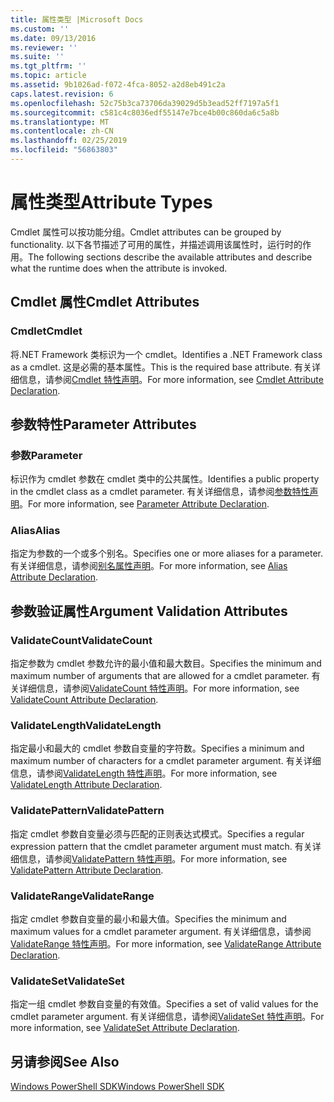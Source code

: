 ```yaml
---
title: 属性类型 |Microsoft Docs
ms.custom: ''
ms.date: 09/13/2016
ms.reviewer: ''
ms.suite: ''
ms.tgt_pltfrm: ''
ms.topic: article
ms.assetid: 9b1026ad-f072-4fca-8052-a2d8eb491c2a
caps.latest.revision: 6
ms.openlocfilehash: 52c75b3ca73706da39029d5b3ead52ff7197a5f1
ms.sourcegitcommit: c581c4c8036edf55147e7bce4b00c860da6c5a8b
ms.translationtype: MT
ms.contentlocale: zh-CN
ms.lasthandoff: 02/25/2019
ms.locfileid: "56863803"
---
```

# <a name="attribute-types"></a><span data-ttu-id="f03ce-102">属性类型</span><span class="sxs-lookup"><span data-stu-id="f03ce-102">Attribute Types</span></span>

<span data-ttu-id="f03ce-103">Cmdlet 属性可以按功能分组。</span><span class="sxs-lookup"><span data-stu-id="f03ce-103">Cmdlet attributes can be grouped by functionality.</span></span>
<span data-ttu-id="f03ce-104">以下各节描述了可用的属性，并描述调用该属性时，运行时的作用。</span><span class="sxs-lookup"><span data-stu-id="f03ce-104">The following sections describe the available attributes and describe what the runtime does when the attribute is invoked.</span></span>

## <a name="cmdlet-attributes"></a><span data-ttu-id="f03ce-105">Cmdlet 属性</span><span class="sxs-lookup"><span data-stu-id="f03ce-105">Cmdlet Attributes</span></span>

### <a name="cmdlet"></a><span data-ttu-id="f03ce-106">Cmdlet</span><span class="sxs-lookup"><span data-stu-id="f03ce-106">Cmdlet</span></span>

<span data-ttu-id="f03ce-107">将.NET Framework 类标识为一个 cmdlet。</span><span class="sxs-lookup"><span data-stu-id="f03ce-107">Identifies a .NET Framework class as a cmdlet.</span></span>
<span data-ttu-id="f03ce-108">这是必需的基本属性。</span><span class="sxs-lookup"><span data-stu-id="f03ce-108">This is the required base attribute.</span></span>
<span data-ttu-id="f03ce-109">有关详细信息，请参阅[Cmdlet 特性声明](./cmdlet-attribute-declaration.md)。</span><span class="sxs-lookup"><span data-stu-id="f03ce-109">For more information, see [Cmdlet Attribute Declaration](./cmdlet-attribute-declaration.md).</span></span>

## <a name="parameter-attributes"></a><span data-ttu-id="f03ce-110">参数特性</span><span class="sxs-lookup"><span data-stu-id="f03ce-110">Parameter Attributes</span></span>

### <a name="parameter"></a><span data-ttu-id="f03ce-111">参数</span><span class="sxs-lookup"><span data-stu-id="f03ce-111">Parameter</span></span>

<span data-ttu-id="f03ce-112">标识作为 cmdlet 参数在 cmdlet 类中的公共属性。</span><span class="sxs-lookup"><span data-stu-id="f03ce-112">Identifies a public property in the cmdlet class as a cmdlet parameter.</span></span>
<span data-ttu-id="f03ce-113">有关详细信息，请参阅[参数特性声明](./parameter-attribute-declaration.md)。</span><span class="sxs-lookup"><span data-stu-id="f03ce-113">For more information, see [Parameter Attribute Declaration](./parameter-attribute-declaration.md).</span></span>

### <a name="alias"></a><span data-ttu-id="f03ce-114">Alias</span><span class="sxs-lookup"><span data-stu-id="f03ce-114">Alias</span></span>

<span data-ttu-id="f03ce-115">指定为参数的一个或多个别名。</span><span class="sxs-lookup"><span data-stu-id="f03ce-115">Specifies one or more aliases for a parameter.</span></span>
<span data-ttu-id="f03ce-116">有关详细信息，请参阅[别名属性声明](./alias-attribute-declaration.md)。</span><span class="sxs-lookup"><span data-stu-id="f03ce-116">For more information, see [Alias Attribute Declaration](./alias-attribute-declaration.md).</span></span>

## <a name="argument-validation-attributes"></a><span data-ttu-id="f03ce-117">参数验证属性</span><span class="sxs-lookup"><span data-stu-id="f03ce-117">Argument Validation Attributes</span></span>

### <a name="validatecount"></a><span data-ttu-id="f03ce-118">ValidateCount</span><span class="sxs-lookup"><span data-stu-id="f03ce-118">ValidateCount</span></span>

<span data-ttu-id="f03ce-119">指定参数为 cmdlet 参数允许的最小值和最大数目。</span><span class="sxs-lookup"><span data-stu-id="f03ce-119">Specifies the minimum and maximum number of arguments that are allowed for a cmdlet parameter.</span></span>
<span data-ttu-id="f03ce-120">有关详细信息，请参阅[ValidateCount 特性声明](./validatecount-attribute-declaration.md)。</span><span class="sxs-lookup"><span data-stu-id="f03ce-120">For more information, see [ValidateCount Attribute Declaration](./validatecount-attribute-declaration.md).</span></span>

### <a name="validatelength"></a><span data-ttu-id="f03ce-121">ValidateLength</span><span class="sxs-lookup"><span data-stu-id="f03ce-121">ValidateLength</span></span>

<span data-ttu-id="f03ce-122">指定最小和最大的 cmdlet 参数自变量的字符数。</span><span class="sxs-lookup"><span data-stu-id="f03ce-122">Specifies a minimum and maximum number of characters for a cmdlet parameter argument.</span></span>
<span data-ttu-id="f03ce-123">有关详细信息，请参阅[ValidateLength 特性声明](./validatelength-attribute-declaration.md)。</span><span class="sxs-lookup"><span data-stu-id="f03ce-123">For more information, see [ValidateLength Attribute Declaration](./validatelength-attribute-declaration.md).</span></span>

### <a name="validatepattern"></a><span data-ttu-id="f03ce-124">ValidatePattern</span><span class="sxs-lookup"><span data-stu-id="f03ce-124">ValidatePattern</span></span>

<span data-ttu-id="f03ce-125">指定 cmdlet 参数自变量必须与匹配的正则表达式模式。</span><span class="sxs-lookup"><span data-stu-id="f03ce-125">Specifies a regular expression pattern that the cmdlet parameter argument must match.</span></span>
<span data-ttu-id="f03ce-126">有关详细信息，请参阅[ValidatePattern 特性声明](./validatepattern-attribute-declaration.md)。</span><span class="sxs-lookup"><span data-stu-id="f03ce-126">For more information, see [ValidatePattern Attribute Declaration](./validatepattern-attribute-declaration.md).</span></span>

### <a name="validaterange"></a><span data-ttu-id="f03ce-127">ValidateRange</span><span class="sxs-lookup"><span data-stu-id="f03ce-127">ValidateRange</span></span>

<span data-ttu-id="f03ce-128">指定 cmdlet 参数自变量的最小和最大值。</span><span class="sxs-lookup"><span data-stu-id="f03ce-128">Specifies the minimum and maximum values for a cmdlet parameter argument.</span></span>
<span data-ttu-id="f03ce-129">有关详细信息，请参阅[ValidateRange 特性声明](./validaterange-attribute-declaration.md)。</span><span class="sxs-lookup"><span data-stu-id="f03ce-129">For more information, see [ValidateRange Attribute Declaration](./validaterange-attribute-declaration.md).</span></span>

### <a name="validateset"></a><span data-ttu-id="f03ce-130">ValidateSet</span><span class="sxs-lookup"><span data-stu-id="f03ce-130">ValidateSet</span></span>

<span data-ttu-id="f03ce-131">指定一组 cmdlet 参数自变量的有效值。</span><span class="sxs-lookup"><span data-stu-id="f03ce-131">Specifies a set of valid values for the cmdlet parameter argument.</span></span>
<span data-ttu-id="f03ce-132">有关详细信息，请参阅[ValidateSet 特性声明](./validateset-attribute-declaration.md)。</span><span class="sxs-lookup"><span data-stu-id="f03ce-132">For more information, see [ValidateSet Attribute Declaration](./validateset-attribute-declaration.md).</span></span>

## <a name="see-also"></a><span data-ttu-id="f03ce-133">另请参阅</span><span class="sxs-lookup"><span data-stu-id="f03ce-133">See Also</span></span>

[<span data-ttu-id="f03ce-134">Windows PowerShell SDK</span><span class="sxs-lookup"><span data-stu-id="f03ce-134">Windows PowerShell SDK</span></span>](../windows-powershell-reference.md)
